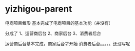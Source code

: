 # yizhigou-parent
电商项目雏形 基本完成了电商项目的基本功能（并没有）

分成了
  1、运营商后台
  2、商家后台
  3、消费者后台

运营商后台基本完成，商家后台才开始
消费者后台。。。。。还没写呢
